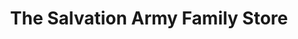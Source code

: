 ---
title: "The Salvation Army Family Store"
url: /happy-valley/the-salvation-army-family-store/
shop: charity
---